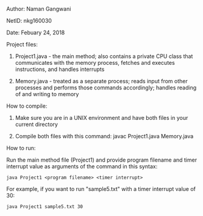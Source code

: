 Author: Naman Gangwani

NetID: nkg160030

Date: Febuary 24, 2018

Project files:

1. Project1.java - the main method; also contains a private CPU class that communicates with the memory process, fetches and executes instructions, and handles interrupts

2. Memory.java - treated as a separate process; reads input from other processes and performs those commands accordingly; handles reading of and writing to memory

How to compile:

1. Make sure you are in a UNIX environment and have both files in your current directory

2. Compile both files with this command: 
	javac Project1.java Memory.java

How to run:

Run the main method file (Project1) and provide program filename and timer interrupt value as arguments of the command in this syntax:
	
	java Project1 <program filename> <timer interrupt>

For example, if you want to run "sample5.txt" with a timer interrupt value of 30:
	
	java Project1 sample5.txt 30
